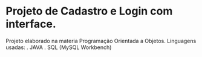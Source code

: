 # Projeto de Cadastro e Login com interface.
Projeto elaborado na materia Programação Orientada a Objetos.
Linguagens usadas:
. JAVA
. SQL (MySQL Workbench)
